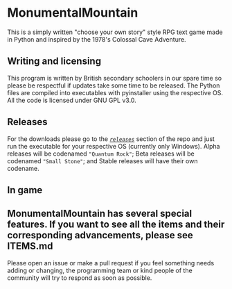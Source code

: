 # MonumentalMountain
This is a simply written "choose your own story" style RPG text game made in Python and inspired by the 1978's Colossal Cave Adventure.

## Writing and licensing

This program is written by British secondary schoolers in our spare time so please be respectful if updates take some time to be released. The Python files are compiled into executables with pyinstaller using the respective OS. All the code is licensed under GNU GPL v3.0.

## Releases

For the downloads please go to the [*`releases`*](https://github.com/JTech-Labs/MonumentalMountain/releases) section of the repo and just run the executable for your respective OS (currently only Windows). Alpha releases will be codenamed `"Quantum Rock"`; Beta releases will be codenamed `"Small Stone"`; and Stable releases will have their own codename.

## In game
MonumentalMountain has several special features. If you want to see all the items and their corresponding advancements, please see ITEMS.md
---

Please open an issue or make a pull request if you feel something needs adding or changing, the programming team or kind people of the community will try to respond as soon as possible.
